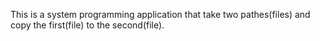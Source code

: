 This is a system programming application that take two pathes(files) and copy the first(file) to the second(file).

